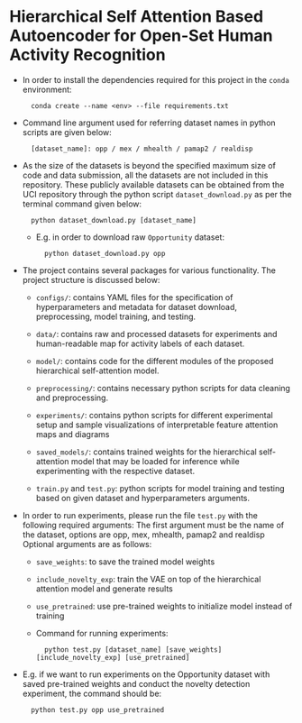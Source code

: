 # Hierarchical Self Attention Based Autoencoder for Open-Set Human Activity Recognition


* In order to install the dependencies required for this project in the `conda` environment:

		conda create --name <env> --file requirements.txt

* Command line argument used for referring dataset names in python scripts are given below:

		[dataset_name]: opp / mex / mhealth / pamap2 / realdisp

* As the size of the datasets is beyond the specified maximum size of code and data submission, all the datasets are not included in this repository. These publicly available datasets can be obtained from the UCI repository through the python script `dataset_download.py` as per the terminal command given below:

		python dataset_download.py [dataset_name]

	- E.g. in order to download raw `Opportunity` dataset:

			python dataset_download.py opp

* The project contains several packages for various functionality. The project structure is discussed below:
	- `configs/`: contains YAML files for the specification of hyperparameters and metadata for dataset download, preprocessing, model training, and testing.

    - `data/`: contains raw and processed datasets for experiments and human-readable map for activity labels of each dataset.

    - `model/`: contains code for the different modules of the proposed hierarchical self-attention model.

    - `preprocessing/`: contains necessary python scripts for data cleaning and preprocessing.

    - `experiments/`: contains python scripts for different experimental setup and sample visualizations of interpretable feature attention maps and diagrams

    - `saved_models/`: contains trained weights for the hierarchical self-attention model that may be loaded for inference while experimenting with the respective dataset. 

    - `train.py` and `test.py`: python scripts for model training and testing based on given dataset and hyperparameters arguments.

* In order to run experiments, please run the file `test.py` with the following required arguments:
The first argument must be the name of the dataset, options are opp, mex, mhealth, pamap2 and realdisp
Optional arguments are as follows:
    - `save_weights`: to save the trained model weights
    - `include_novelty_exp`: train the VAE on top of the hierarchical attention model and generate results
    - `use_pretrained`: use pre-trained weights to initialize model instead of training
    - Command for running experiments:
			
			python test.py [dataset_name] [save_weights] [include_novelty_exp] [use_pretrained]
	
* E.g. if we want to run experiments on the Opportunity dataset with saved pre-trained weights and conduct the novelty detection experiment, the command should be:
		
		python test.py opp use_pretrained




